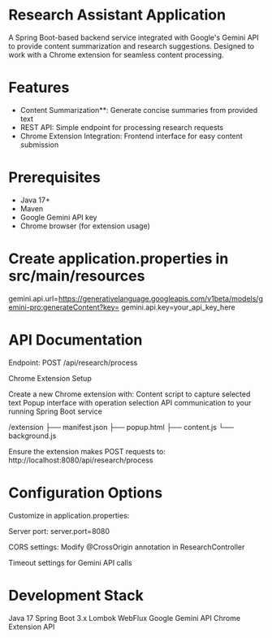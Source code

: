 # Research Assistant Application

A Spring Boot-based backend service integrated with Google's Gemini API to provide content summarization and research suggestions. Designed to work with a Chrome extension for seamless content processing.

# Features

- Content Summarization**: Generate concise summaries from provided text
- REST API: Simple endpoint for processing research requests
- Chrome Extension Integration: Frontend interface for easy content submission

# Prerequisites

- Java 17+
- Maven
- Google Gemini API key
- Chrome browser (for extension usage)

# Create application.properties in src/main/resources

gemini.api.url=https://generativelanguage.googleapis.com/v1beta/models/gemini-pro:generateContent?key=
gemini.api.key=your_api_key_here

# API Documentation
Endpoint: POST /api/research/process

Chrome Extension Setup

Create a new Chrome extension with:
Content script to capture selected text
Popup interface with operation selection
API communication to your running Spring Boot service

/extension
  ├── manifest.json
  ├── popup.html
  ├── content.js
  └── background.js

  Ensure the extension makes POST requests to:
http://localhost:8080/api/research/process

# Configuration Options
Customize in application.properties:

Server port: server.port=8080

CORS settings: Modify @CrossOrigin annotation in ResearchController

Timeout settings for Gemini API calls

# Development Stack

Java 17
Spring Boot 3.x
Lombok
WebFlux
Google Gemini API
Chrome Extension API
